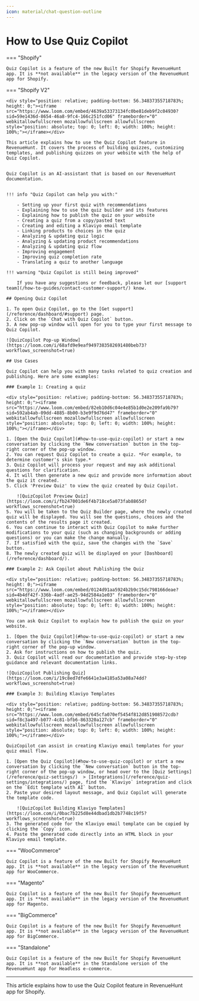 ```yaml
---
icon: material/chat-question-outline
---
```


# How to Use Quiz Copilot

=== "Shopify"

    Quiz Copilot is a feature of the new Built for Shopify RevenueHunt app. It is **not available** in the legacy version of the RevenueHunt app for Shopify.

=== "Shopify V2"

    <div style="position: relative; padding-bottom: 56.34837355718783%; height: 0;"><iframe src="https://www.loom.com/embed/4639a53373134fc0be81deb9f2c04930?sid=59e1436d-8654-46a8-9fc4-166c251fcd06" frameborder="0" webkitallowfullscreen mozallowfullscreen allowfullscreen style="position: absolute; top: 0; left: 0; width: 100%; height: 100%;"></iframe></div>

    This article explains how to use the Quiz Copilot feature in RevenueHunt. It covers the process of building quizzes, customizing templates, and publishing quizzes on your website with the help of Quiz Copilot.


    Quiz Copilot is an AI-assistant that is based on our RevenueHunt documentation. 
    
        
    !!! info "Quiz Copilot can help you with:"

        - Setting up your first quiz with recommendations
        - Explaining how to use the quiz builder and its features
        - Explaining how to publish the quiz on your website
        - Creating a quiz from a copy/pasted text
        - Creating and editing a Klaviyo email template
        - Linking products to choices in the quiz
        - Analyzing & updating quiz logic
        - Analyzing & updating product recommendations
        - Analyzing & updating quiz flow
        - Improving engagement
        - Improving quiz completion rate
        - Translating a quiz to another language

    !!! warning "Quiz Copilot is still being improved"

        If you have any suggestions or feedback, please let our [support team](/how-to-guides/contact-customer-support/) know.

    ## Opening Quiz Copilot

    1. To open Quiz Copilot, go to the [Get support](/reference/dashboard/#support) page.
    2. Click on the `Chat with Quiz Copilot` button.
    3. A new pop-up window will open for you to type your first message to Quiz Copilot.

    ![QuizCopilot Pop-up Window](https://loom.com/i/68afd9e9eaf9497383582691480beb73?workflows_screenshot=true)

    ## Use Cases

    Quiz Copilot can help you with many tasks related to quiz creation and publishing. Here are some examples:

    ### Example 1: Creating a quiz

    <div style="position: relative; padding-bottom: 56.34837355718783%; height: 0;"><iframe src="https://www.loom.com/embed/82eb10d6c04e4e85b1d0e2e209fa9b79?sid=592ab4ab-09dd-4885-8b00-b3e9f9d76d47" frameborder="0" webkitallowfullscreen mozallowfullscreen allowfullscreen style="position: absolute; top: 0; left: 0; width: 100%; height: 100%;"></iframe></div>

    1. [Open the Quiz Copilot](#how-to-use-quiz-copilot) or start a new conversation by clicking the `New conversation` button in the top-right corner of the pop-up window.
    2. You can request Quiz Copilot to create a quiz. *For example, to determine customer's skin type.*
    3. Quiz Copilot will process your request and may ask additional questions for clarification.
    4. It will then generate a new quiz and provide more information about the quiz it created.
    5. Click 'Preview Quiz' to view the quiz created by Quiz Copilot.

        ![QuizCopilot Preview Quiz](https://loom.com/i/fb247001de6f4b718ce5a073fab8865d?workflows_screenshot=true)
    5. You will be taken to the Quiz Builder page, where the newly created quiz will be displayed. You will see the questions, choices and the contents of the results page it created.
    6. You can continue to interact with Quiz Copilot to make further modifications to your quiz (such as changing backgrounds or adding questions) or you can make the change manually.
    7. If satisfied with the quiz, save the changes with the `Save` button.
    8. The newly created quiz will be displayed on your [Dashboard](/reference/dashboard/).

    ### Example 2: Ask Copilot about Publishing the Quiz

    <div style="position: relative; padding-bottom: 56.34837355718783%; height: 0;"><iframe src="https://www.loom.com/embed/0124d91aa5924b2b9c15dc798166deae?sid=4b4df42f-336b-4adf-ae25-94d2584a1e03" frameborder="0" webkitallowfullscreen mozallowfullscreen allowfullscreen style="position: absolute; top: 0; left: 0; width: 100%; height: 100%;"></iframe></div>

    You can ask Quiz Copilot to explain how to publish the quiz on your website.

    1. [Open the Quiz Copilot](#how-to-use-quiz-copilot) or start a new conversation by clicking the `New conversation` button in the top-right corner of the pop-up window.
    2. Ask for instructions on how to publish the quiz.
    3. Quiz Copilot will read our documentation and provide step-by-step guidance and relevant documentation links.

    ![QuizCopilot Publishing Quiz](https://loom.com/i/19c8ed7dfe6641e3a4185a53a08a74dd?workflows_screenshot=true)

    ### Example 3: Building Klaviyo Templates

    <div style="position: relative; padding-bottom: 56.34837355718783%; height: 0;"><iframe src="https://www.loom.com/embed/645cfa070ef5454f812d851908572cdb?sid=f8c3a497-b077-4c81-bfb6-863320a127cb" frameborder="0" webkitallowfullscreen mozallowfullscreen allowfullscreen style="position: absolute; top: 0; left: 0; width: 100%; height: 100%;"></iframe></div>

    QuizCopilot can assist in creating Klaviyo email templates for your quiz email flow.

    1. [Open the Quiz Copilot](#how-to-use-quiz-copilot) or start a new conversation by clicking the `New conversation` button in the top-right corner of the pop-up window, or head over to the [Quiz Settings](/reference/quiz-settings/)  > [Integrations](/reference/quiz-settings/integrations/) page, find the `Klaviyo` integration and click on the `Edit template with AI` button.
    2. Paste your desired layout message, and Quiz Copilot will generate the template code.

        ![QuizCopilot Building Klaviyo Templates](https://loom.com/i/0bac7b225d8e44dbad1db2b7748c19f5?workflows_screenshot=true)
    3. The generated code for the Klaviyo email template can be copied by clicking the `Copy` icon.
    4. Paste the generated code directly into an HTML block in your Klaviyo email template.

=== "WooCommerce"

    Quiz Copilot is a feature of the new Built for Shopify RevenueHunt app. It is **not available** in the legacy version of the RevenueHunt app for WooCommerce.

=== "Magento"

    Quiz Copilot is a feature of the new Built for Shopify RevenueHunt app. It is **not available** in the legacy version of the RevenueHunt app for Magento.

=== "BigCommerce"

    Quiz Copilot is a feature of the new Built for Shopify RevenueHunt app. It is **not available** in the legacy version of the RevenueHunt app for BigCommerce.

=== "Standalone"

    Quiz Copilot is a feature of the new Built for Shopify RevenueHunt app. It is **not available** in the Standalone version of the RevenueHunt app for Headless e-commerce.


---
This article explains how to use the Quiz Copilot feature in RevenueHunt app for Shopify.